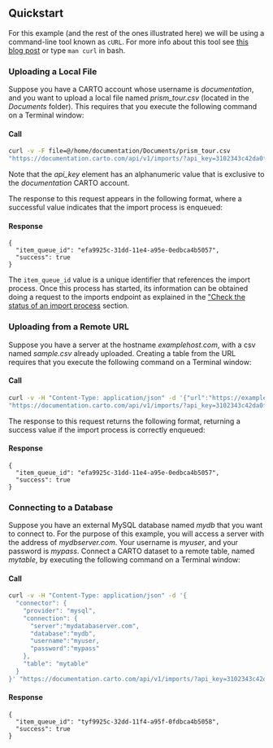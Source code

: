 ## Quickstart

For this example (and the rest of the ones illustrated here) we will be using a command-line tool known as `cURL`. For more info about this tool see [this blog post](http://quickleft.com/blog/command-line-tutorials-curl) or type `man curl` in bash.

### Uploading a Local File

Suppose you have a CARTO account whose username is *documentation*, and you want to upload a local file named *prism_tour.csv* (located in the *Documents* folder). This requires that you execute the following command on a Terminal window:

#### Call

```bash
curl -v -F file=@/home/documentation/Documents/prism_tour.csv
"https://documentation.carto.com/api/v1/imports/?api_key=3102343c42da0f1ffe6014594acea8b1c4e7fd64"
```

Note that the *api_key* element has an alphanumeric value that is exclusive to the *documentation* CARTO account.

The response to this request appears in the following format, where a successful value indicates that the import process is enqueued:

#### Response

```
{
  "item_queue_id": "efa9925c-31dd-11e4-a95e-0edbca4b5057",
  "success": true
}
```

The `item_queue_id` value is a unique identifier that references the import process. Once this process has started, its information can be obtained doing a request to the imports endpoint as explained in the ["Check the status of an import process](https://carto.com/docs/carto-engine/import-api/standard-tables/#check-the-status-of-an-import-process) section.

### Uploading from a Remote URL

Suppose you have a server at the hostname *examplehost.com*, with a csv named *sample.csv* already uploaded. Creating a table from the URL requires that you execute the following command on a Terminal window:

#### Call

```bash
curl -v -H "Content-Type: application/json" -d '{"url":"https://examplehost.com/sample.csv"}'
"https://documentation.carto.com/api/v1/imports/?api_key=3102343c42da0f1ffe6014594acea8b1c4e7fd64"
```

The response to this request returns the following format, returning a success value if the import process is correctly enqueued:

#### Response

```
{
  "item_queue_id": "efa9925c-31dd-11e4-a95e-0edbca4b5057",
  "success": true
}
```

### Connecting to a Database

Suppose you have an external MySQL database named _mydb_ that you want to connect to. For the purpose of this example, you will access a server with the address of _mydbserver.com_. Your username is _myuser_, and your password is _mypass_. Connect a CARTO dataset to a remote table, named _mytable_, by executing the following command on a Terminal window:

#### Call

```bash
curl -v -H "Content-Type: application/json" -d '{
  "connector": {
    "provider": "mysql",
    "connection": {
      "server":"mydatabaserver.com",
      "database":"mydb",
      "username":"myuser,
      "password":"mypass"
    },
    "table": "mytable"
  }
}' "https://documentation.carto.com/api/v1/imports/?api_key=3102343c42da0f1ffe6014594acea8b1c4e7fd64"
```

#### Response

```
{
  "item_queue_id": "tyf9925c-32dd-11f4-a95f-0fdbca4b5058",
  "success": true
}
```
